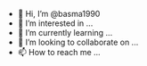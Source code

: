 - 👋 Hi, I’m @basma1990
- 👀 I’m interested in ...
- 🌱 I’m currently learning ...
- 💞️ I’m looking to collaborate on ...
- 📫 How to reach me ...

<!---
basma1960/basma1960 is a ✨ special ✨ repository because its `README.md` (this file) appears on your GitHub profile.
You can click the Preview link to take a look at your changes.
--->
